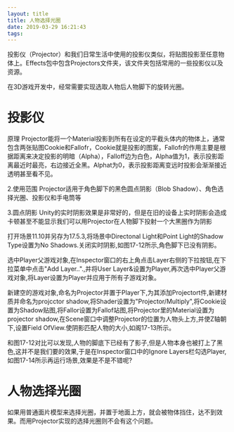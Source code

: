 ```yaml
---
layout: title
title: 人物选择光圈
date: 2019-03-29 16:21:43
tags:
---
```

投影仪（Projector）和我们日常生活中使用的投影仪类似，将贴图投影至任意物体上。Effects包中包含Projectors文件夹，该文件夹包括常用的一些投影仪以及资源。

在3D游戏开发中，经常需要实现选取人物后人物脚下的旋转光圈。

<!--more-->

# 投影仪

原理
Projector能将一个Material投影到所有在设定的平截头体内的物体上，通常包含两张贴图Cookie和Fallofr，Cookie就是投影的图案，Fallofr的作用主要是根据距离来决定投影的明暗（Alpha），Falloff边为白色，Alpha值为1，表示投影距离最近时最亮，右边接近全黑。Alphat为0，表示投影距离变远时投影会渐渐接近透明甚至看不见。

2.使用范围
Projector适用于角色脚下的黑色圆点阴影（Blob Shadow）、角色选择光圈、投影仪和手电筒等

3.圆点阴影
Unity的实时阴影效果是非常好的，但是在旧的设备上实时阴影会造成卡顿甚至不能显示我们可以用Projector在人物脚下投射一个大黑圈作为阴影

打开场景11.10并另存为17.5.3,将场景中Directonal Light和Point Light的Shadow Type设置为No Shadows.关闭实时阴影,如图17-12所示,角色脚下已没有阴影。

选中Player父游戏对象,在Inspector窗口的右上角点击Layer右侧的下拉按钮,在下拉菜单中点击"Add Layer..".,并将User Layer&设置为Player,再次选中Player父游戏对象,将Layer设置为Player并应用于所有子游戏对象。

新建空的游戏对象,命名为Projector并置于Player下,为其添加Projectort件,新建材质并命名为projcctor shadow,将Shader设置为"Projector/Multiply",将Cookie设置为Shadow贴图,将Fallor设置为Fallof站图,将Projector里的Material设置为projector shadow,在Scene窗口中调整Projector的位置为人物头上方,并使Z轴朝下,设置Field OfView.使阴影匹配人物的大小,如阁17-13所示。

和图17-12对比可以发现,人物的脚底下已经有了影子,但是人物本身也被打上了黑色,这并不是我们要的效果,于是在Inspector窗口中的Ignore Layers栏勾选Player,如图17-14所示再运行场景,效果是不是不错呢?

# 人物选择光圈
如果用普通面片模型来选择光圈，并置于地面上方，就会被物体挡住，达不到效果。而用Projector实现的选择光圈则不会有这个问题。

